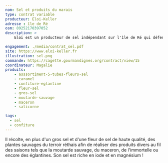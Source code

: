 ```yaml
---
nom: Sel et produits du marais
type: contrat variable
producteur: Eloi-Keller
adresse : île de Ré
osm: 89252170397052
description: >
    Eloi est un producteur de sel indépendant sur l'île de Ré qui défend les techniques artisanales. Il utilise des techniques ancestrales datant de l'apparition de l'activité salicole sur l'île au XIIIe siècle. Eloi a un petit marais de 26 aires saunantes hérité de son arrière grand-mère.

engagement: ./media/contrat_sel.pdf
site: https://www.eloi-keller.fr
illustration: sel.png
commande: https://cagette.gourmandignes.org/contract/view/15
coordinateur: Magalie
produits:
    - asssortiment-5-tubes-fleurs-sel
    - caramel
    - confiture-eglantine
    - fleur-sel
    - gros-sel
    - moutarde-sauvage
    - maceron
    - salicorne

tags:
  - sel
  - confiture
---
```


Il récolte, en plus d'un gros sel et d'une fleur de sel de haute qualité, des plantes sauvages du terroir réthais afin de réaliser des produits divers au fil des saisons tels que la moutarde sauvage, du maceron, de l'immortelle ou encore des églantines. Son sel est riche en iode et en magnésium ! 
